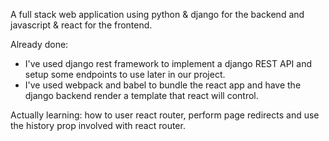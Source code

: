 A full stack web application using python & django for the backend and javascript & react for the frontend. 

Already done: 
- I've used django rest framework to implement a django REST API and setup some endpoints to use later in our project.
- I've used webpack and babel to bundle the react app and have the django backend render a template that react will control.

Actually learning: how to user react router, perform page redirects and use the history prop involved with react router.
